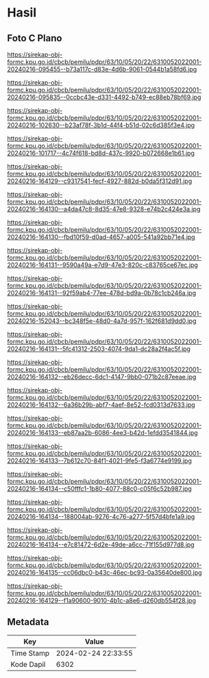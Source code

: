 # Hasil

## Foto C Plano

https://sirekap-obj-formc.kpu.go.id/cbcb/pemilu/pdpr/63/10/05/20/22/6310052022001-20240216-095455--b73a117c-d83e-4d6b-9061-0544b1a58fd6.jpg

https://sirekap-obj-formc.kpu.go.id/cbcb/pemilu/pdpr/63/10/05/20/22/6310052022001-20240216-095835--0ccbc43e-d331-4492-b749-ec88eb78bf69.jpg

https://sirekap-obj-formc.kpu.go.id/cbcb/pemilu/pdpr/63/10/05/20/22/6310052022001-20240216-102630--b23af78f-3b1d-44f4-b51d-02c6d385f3e4.jpg

https://sirekap-obj-formc.kpu.go.id/cbcb/pemilu/pdpr/63/10/05/20/22/6310052022001-20240216-101717--4c74f618-bd8d-437c-9920-b072668e1b61.jpg

https://sirekap-obj-formc.kpu.go.id/cbcb/pemilu/pdpr/63/10/05/20/22/6310052022001-20240216-164129--c9317541-fecf-4927-882d-b0da5f312d91.jpg

https://sirekap-obj-formc.kpu.go.id/cbcb/pemilu/pdpr/63/10/05/20/22/6310052022001-20240216-164130--a4da47c8-8d35-47e8-9328-e74b2c424e3a.jpg

https://sirekap-obj-formc.kpu.go.id/cbcb/pemilu/pdpr/63/10/05/20/22/6310052022001-20240216-164130--fbd10f59-d0ad-4657-a005-541a92bb71e4.jpg

https://sirekap-obj-formc.kpu.go.id/cbcb/pemilu/pdpr/63/10/05/20/22/6310052022001-20240216-164131--9590a49a-e7d9-47e3-820c-c83765ce67ec.jpg

https://sirekap-obj-formc.kpu.go.id/cbcb/pemilu/pdpr/63/10/05/20/22/6310052022001-20240216-164131--92f59ab4-77ee-478d-bd9a-0b78c1cb246a.jpg

https://sirekap-obj-formc.kpu.go.id/cbcb/pemilu/pdpr/63/10/05/20/22/6310052022001-20240216-152043--bc348f5e-48d0-4a7d-957f-162f681d9dd0.jpg

https://sirekap-obj-formc.kpu.go.id/cbcb/pemilu/pdpr/63/10/05/20/22/6310052022001-20240216-164131--5fc41312-2503-4074-9da1-dc28a2f4ac5f.jpg

https://sirekap-obj-formc.kpu.go.id/cbcb/pemilu/pdpr/63/10/05/20/22/6310052022001-20240216-164132--eb26decc-6dc1-4147-9bb0-071b2c87eeae.jpg

https://sirekap-obj-formc.kpu.go.id/cbcb/pemilu/pdpr/63/10/05/20/22/6310052022001-20240216-164132--6a36b29b-abf7-4aef-8e52-fcd0313d7633.jpg

https://sirekap-obj-formc.kpu.go.id/cbcb/pemilu/pdpr/63/10/05/20/22/6310052022001-20240216-164133--eb87aa2b-6086-4ee3-b42d-1efdd3541844.jpg

https://sirekap-obj-formc.kpu.go.id/cbcb/pemilu/pdpr/63/10/05/20/22/6310052022001-20240216-164133--7b612c70-84f1-4021-9fe5-f3a6774e9199.jpg

https://sirekap-obj-formc.kpu.go.id/cbcb/pemilu/pdpr/63/10/05/20/22/6310052022001-20240216-164134--c50fffc1-1b80-4077-88c0-c05f6c52b987.jpg

https://sirekap-obj-formc.kpu.go.id/cbcb/pemilu/pdpr/63/10/05/20/22/6310052022001-20240216-164134--188004ab-9276-4c76-a277-5f57d4bfe1a9.jpg

https://sirekap-obj-formc.kpu.go.id/cbcb/pemilu/pdpr/63/10/05/20/22/6310052022001-20240216-164134--e7c81472-6d2e-49de-a6cc-71f155d977d8.jpg

https://sirekap-obj-formc.kpu.go.id/cbcb/pemilu/pdpr/63/10/05/20/22/6310052022001-20240216-164135--cc06dbc0-b43c-46ec-bc93-0a35640de800.jpg

https://sirekap-obj-formc.kpu.go.id/cbcb/pemilu/pdpr/63/10/05/20/22/6310052022001-20240216-164129--f1a90600-9010-4b1c-a8e6-d260db554f28.jpg


## Metadata

| Key        | Value               |
| ---------- | ------------------- |
| Time Stamp | 2024-02-24 22:33:55 |
| Kode Dapil | 6302                |



